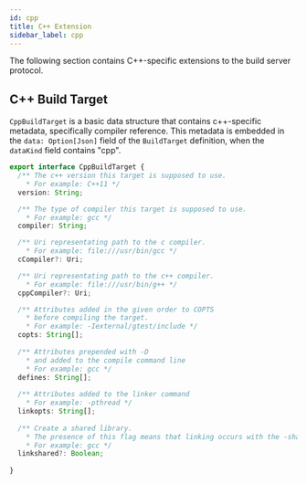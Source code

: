 ```yaml
---
id: cpp
title: C++ Extension
sidebar_label: cpp
---
```


The following section contains C++-specific extensions to the build server
protocol.

## C++ Build Target

`CppBuildTarget` is a basic data structure that contains c++-specific
metadata, specifically compiler reference. This metadata is embedded in
the `data: Option[Json]` field of the `BuildTarget` definition, when
the `dataKind` field contains "cpp".

```ts
export interface CppBuildTarget {
  /** The c++ version this target is supposed to use. 
    * For example: C++11 */
  version: String;

  /** The type of compiler this target is supposed to use. 
    * For example: gcc */
  compiler: String;

  /** Uri representating path to the c compiler. 
    * For example: file:///usr/bin/gcc */
  cCompiler?: Uri;

  /** Uri representating path to the c++ compiler. 
    * For example: file:///usr/bin/g++ */
  cppCompiler?: Uri;

  /** Attributes added in the given order to COPTS
    * before compiling the target. 
    * For example: -Iexternal/gtest/include */
  copts: String[];
  
  /** Attributes prepended with -D
    * and added to the compile command line
    * For example: gcc */
  defines: String[];
  
  /** Attributes added to the linker command
    * For example: -pthread */
  linkopts: String[];
  
  /** Create a shared library.
    * The presence of this flag means that linking occurs with the -shared flag 
    * For example: gcc */
  linkshared?: Boolean;
  
}
```
